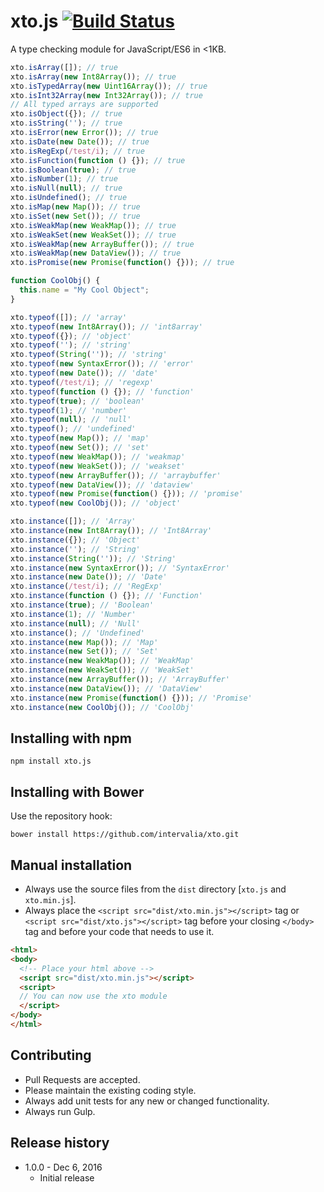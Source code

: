 # xto.js [![Build Status](https://travis-ci.org/intervalia/xto.svg)](https://travis-ci.org/intervalia/xto)

A type checking module for JavaScript/ES6 in &lt;1KB.

```js
xto.isArray([]); // true
xto.isArray(new Int8Array()); // true
xto.isTypedArray(new Uint16Array()); // true
xto.isInt32Array(new Int32Array()); // true
// All typed arrays are supported
xto.isObject({}); // true
xto.isString(''); // true
xto.isError(new Error()); // true
xto.isDate(new Date()); // true
xto.isRegExp(/test/i); // true
xto.isFunction(function () {}); // true
xto.isBoolean(true); // true
xto.isNumber(1); // true
xto.isNull(null); // true
xto.isUndefined(); // true
xto.isMap(new Map()); // true
xto.isSet(new Set()); // true
xto.isWeakMap(new WeakMap()); // true
xto.isWeakSet(new WeakSet()); // true
xto.isWeakMap(new ArrayBuffer()); // true
xto.isWeakMap(new DataView()); // true
xto.isPromise(new Promise(function() {})); // true

function CoolObj() {
  this.name = "My Cool Object";
}

xto.typeof([]); // 'array'
xto.typeof(new Int8Array()); // 'int8array'
xto.typeof({}); // 'object'
xto.typeof(''); // 'string'
xto.typeof(String('')); // 'string'
xto.typeof(new SyntaxError()); // 'error'
xto.typeof(new Date()); // 'date'
xto.typeof(/test/i); // 'regexp'
xto.typeof(function () {}); // 'function'
xto.typeof(true); // 'boolean'
xto.typeof(1); // 'number'
xto.typeof(null); // 'null'
xto.typeof(); // 'undefined'
xto.typeof(new Map()); // 'map'
xto.typeof(new Set()); // 'set'
xto.typeof(new WeakMap()); // 'weakmap'
xto.typeof(new WeakSet()); // 'weakset'
xto.typeof(new ArrayBuffer()); // 'arraybuffer'
xto.typeof(new DataView()); // 'dataview'
xto.typeof(new Promise(function() {})); // 'promise'
xto.typeof(new CoolObj()); // 'object'

xto.instance([]); // 'Array'
xto.instance(new Int8Array()); // 'Int8Array'
xto.instance({}); // 'Object'
xto.instance(''); // 'String'
xto.instance(String('')); // 'String'
xto.instance(new SyntaxError()); // 'SyntaxError'
xto.instance(new Date()); // 'Date'
xto.instance(/test/i); // 'RegExp'
xto.instance(function () {}); // 'Function'
xto.instance(true); // 'Boolean'
xto.instance(1); // 'Number'
xto.instance(null); // 'Null'
xto.instance(); // 'Undefined'
xto.instance(new Map()); // 'Map'
xto.instance(new Set()); // 'Set'
xto.instance(new WeakMap()); // 'WeakMap'
xto.instance(new WeakSet()); // 'WeakSet'
xto.instance(new ArrayBuffer()); // 'ArrayBuffer'
xto.instance(new DataView()); // 'DataView'
xto.instance(new Promise(function() {})); // 'Promise'
xto.instance(new CoolObj()); // 'CoolObj'
```

## Installing with npm

```shell
npm install xto.js
```

## Installing with Bower
Use the repository hook:

```shell
bower install https://github.com/intervalia/xto.git
```

## Manual installation

* Always use the source files from the `dist` directory [`xto.js` and `xto.min.js`].
* Always place the `<script src="dist/xto.min.js"></script>` tag or `<script src="dist/xto.js"></script>` tag before your closing `</body>` tag and before your code that needs to use it.

```html
<html>
<body>
  <!-- Place your html above -->
  <script src="dist/xto.min.js"></script>
  <script>
  // You can now use the xto module
  </script>
</body>
</html>
```

## Contributing

* Pull Requests are accepted.
* Please maintain the existing coding style.
* Always add unit tests for any new or changed functionality.
* Always run Gulp.

## Release history

- 1.0.0 - Dec 6, 2016
  - Initial release
